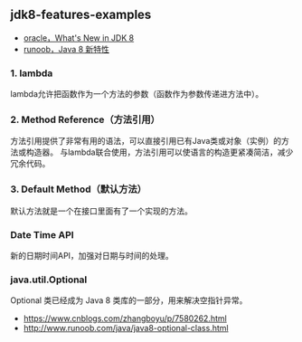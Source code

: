 ## jdk8-features-examples
- [oracle，What's New in JDK 8][What's New in JDK 8]
- [runoob，Java 8 新特性][java8-new-features]

[java8-new-features]: http://www.runoob.com/java/java8-new-features.html
[What's New in JDK 8]: http://www.oracle.com/technetwork/java/javase/8-whats-new-2157071.html

### 1. lambda
lambda允许把函数作为一个方法的参数（函数作为参数传递进方法中）。

### 2. Method Reference（方法引用）
方法引用提供了非常有用的语法，可以直接引用已有Java类或对象（实例）的方法或构造器。
与lambda联合使用，方法引用可以使语言的构造更紧凑简洁，减少冗余代码。

### 3. Default Method（默认方法）
默认方法就是一个在接口里面有了一个实现的方法。

### Date Time API
新的日期时间API，加强对日期与时间的处理。

### java.util.Optional
Optional 类已经成为 Java 8 类库的一部分，用来解决空指针异常。

- https://www.cnblogs.com/zhangboyu/p/7580262.html
- http://www.runoob.com/java/java8-optional-class.html